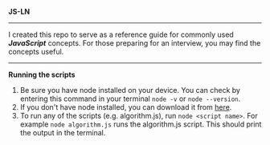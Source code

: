 **JS-LN**
***
I created this repo to serve as a reference guide for commonly used ***JavaScript*** concepts. For those preparing for an interview, you may find the concepts useful.
***
**Running the scripts**
1. Be sure you have node installed on your device. You can check by entering this command in your terminal `node -v` or `node --version`.
2. If you don't have node installed, you can download it from [here](https://nodejs.org/en).
3. To run any of the scripts (e.g. algorithm.js), run `node <script name>`. For example `node algorithm.js` runs the algorithm.js script. This should print the output in the terminal.